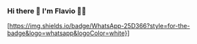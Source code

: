### Hi there 👋 I'm Flavio 👨‍💻


[https://img.shields.io/badge/WhatsApp-25D366?style=for-the-badge&logo=whatsapp&logoColor=white}]


<!--
**flavioalessandropereira/flavioalessandropereira** is a ✨ _special_ ✨ repository because its `README.md` (this file) appears on your GitHub profile.

Here are some ideas to get you started:

- 🔭 I’m currently working on ...
- 🌱 I’m currently learning ...
- 👯 I’m looking to collaborate on ...
- 🤔 I’m looking for help with ...
- 💬 Ask me about ...
- 📫 How to reach me: ...
- 😄 Pronouns: ...
- ⚡ Fun fact: ...
-->
<!--stackedit_data:
eyJoaXN0b3J5IjpbNDYyNDY3OTkxLC00Mzc5MTY1ODUsMTkzMD
YzNDM1NSwtMTQxNjg3MDYzOCw4ODcxNjczNjQsLTU3NDY4OTgw
OCwtMTgyNjU1Nzg5N119
-->
